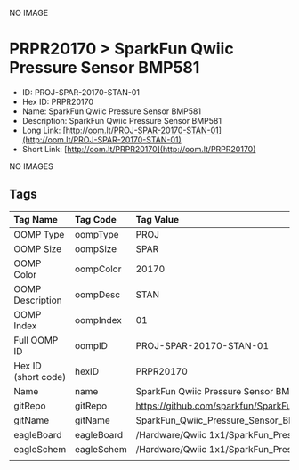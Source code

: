 


  
NO IMAGE  
# PRPR20170 > SparkFun Qwiic Pressure Sensor BMP581

- ID: PROJ-SPAR-20170-STAN-01
- Hex ID: PRPR20170
- Name: SparkFun Qwiic Pressure Sensor BMP581
- Description: SparkFun Qwiic Pressure Sensor BMP581
- Long Link: [http://oom.lt/PROJ-SPAR-20170-STAN-01](http://oom.lt/PROJ-SPAR-20170-STAN-01)
- Short Link: [http://oom.lt/PRPR20170](http://oom.lt/PRPR20170)
  
NO IMAGES  
## Tags
  

|Tag Name|Tag Code|Tag Value|
| :--- | :--- | :--- |
|OOMP Type|oompType|PROJ|
|OOMP Size|oompSize|SPAR|
|OOMP Color|oompColor|20170|
|OOMP Description|oompDesc|STAN|
|OOMP Index|oompIndex|01|
|Full OOMP ID|oompID|PROJ-SPAR-20170-STAN-01|
|Hex ID (short code)|hexID|PRPR20170|
|Name|name|SparkFun Qwiic Pressure Sensor BMP581|
|gitRepo|gitRepo|https://github.com/sparkfun/SparkFun_Qwiic_Pressure_Sensor_BMP581|
|gitName|gitName|SparkFun_Qwiic_Pressure_Sensor_BMP581|
|eagleBoard|eagleBoard|/Hardware/Qwiic 1x1/SparkFun_Pressure_Sensor_BMP581_Qwiic.brd|
|eagleSchem|eagleSchem|/Hardware/Qwiic 1x1/SparkFun_Pressure_Sensor_BMP581_Qwiic.sch|
||||
